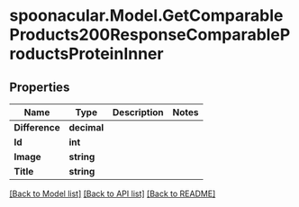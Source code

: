 # spoonacular.Model.GetComparableProducts200ResponseComparableProductsProteinInner

## Properties

Name | Type | Description | Notes
------------ | ------------- | ------------- | -------------
**Difference** | **decimal** |  | 
**Id** | **int** |  | 
**Image** | **string** |  | 
**Title** | **string** |  | 

[[Back to Model list]](../README.md#documentation-for-models) [[Back to API list]](../README.md#documentation-for-api-endpoints) [[Back to README]](../README.md)

